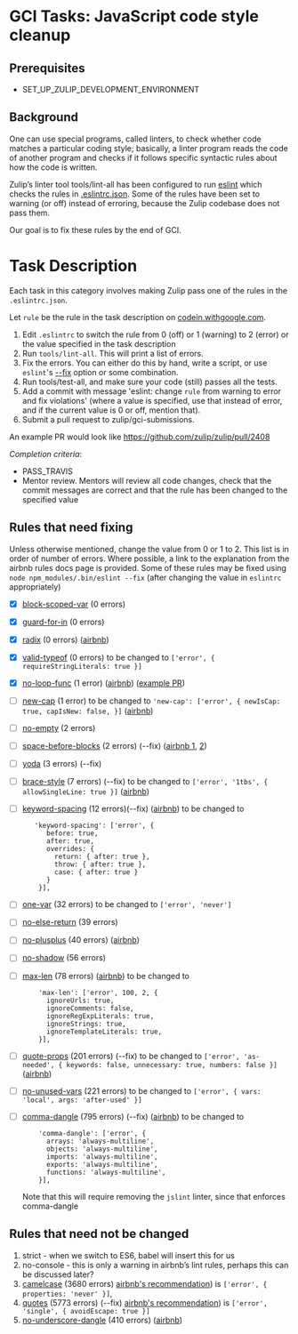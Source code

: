 # GCI Tasks: JavaScript code style cleanup

## Prerequisites
* SET_UP_ZULIP_DEVELOPMENT_ENVIRONMENT

## Background
One can use special programs, called linters, to check whether code matches a
particular coding style; basically, a linter program reads the code of another
program and checks if it follows specific syntactic rules about how the code
is written.

Zulip’s linter tool tools/lint-all has been configured to run [eslint][eslint]
which checks the rules in [.eslintrc.json][eslintrc]. Some of the rules have
been set to warning (or off) instead of erroring, because the Zulip codebase
does not pass them.

Our goal is to fix these rules by the end of GCI.

[eslint]: http://eslint.org/
[eslintrc]: http://eslint.org/docs/user-guide/configuring#configuration-file-formats

# Task Description
Each task in this category involves making Zulip pass one of the rules in the
`.eslintrc.json`. 

Let `rule` be the rule in the task description on [codein.withgoogle.com](codein.withgoogle.com).

1. Edit `.eslintrc` to switch the rule from 0 (off) or 1 (warning) to 2 (error)
   or the value specified in the task description
2. Run `tools/lint-all`. This will print a list of errors.
3. Fix the errors. You can either do this by hand, write a script, or use `eslint`'s
   [--fix](http://eslint.org/docs/user-guide/command-line-interface#fix) option
   or some combination.
4. Run tools/test-all, and make sure your code (still) passes all the tests.
5. Add a commit with message 'eslint: change `rule` from warning to error and 
   fix violations' (where a value is specified, use that instead of error, and
   if the current value is 0 or off, mention that).
6. Submit a pull request to zulip/gci-submissions.

An example PR would look like https://github.com/zulip/zulip/pull/2408 

_Completion criteria_:

* PASS_TRAVIS
* Mentor review. Mentors will review all code changes, check that the commit
  messages are correct and that the rule has been changed to the specified value

## Rules that need fixing
Unless otherwise mentioned, change the value from 0 or 1 to 2.
This list is in order of number of errors.
Where possible, a link to the explanation from the airbnb rules docs page is provided.
Some of these rules may be fixed using `node npm_modules/.bin/eslint --fix`
(after changing the value in `eslintrc` appropriately)

- [x] [block-scoped-var](http://eslint.org/docs/rules/block-scoped-var) (0 errors)
- [x] [guard-for-in](http://eslint.org/docs/rules/guard-for-in) (0 errors)
- [x] [radix](http://eslint.org/docs/rules/radix) (0 errors) 
      ([airbnb](http://eslint.org/docs/rules/guard-for-in))
- [x] [valid-typeof](http://eslint.org/docs/rules/valid-typeof) (0 errors)
      to be changed to `['error', { requireStringLiterals: true }]` 
- [x] [no-loop-func](http://eslint.org/docs/rules/no-loop-func) (1 error) 
      ([airbnb](http://eslint.org/docs/rules/valid-typeof)) 
      ([example PR](https://github.com/zulip/zulip/pull/2408))
- [ ] [new-cap](http://eslint.org/docs/rules/new-cap) (1 error) to be changed
      to `'new-cap': ['error', { newIsCap: true, capIsNew: false, }]`
      ([airbnb](https://github.com/airbnb/javascript#naming--PascalCase))
- [ ] [no-empty](http://eslint.org/docs/rules/no-empty) (2 errors)
- [ ] [space-before-blocks](http://eslint.org/docs/rules/space-before-blocks) (2 errors) (--fix) 
      ([airbnb 1](https://github.com/airbnb/javascript#whitespace--before-blocks), 
      [2](https://github.com/airbnb/javascript#functions--signature-spacing))
- [ ] [yoda](http://eslint.org/docs/rules/yoda) (3 errors) (--fix)
- [ ] [brace-style](http://eslint.org/docs/rules/brace-style) (7 errors) (--fix)
      to be changed to `['error', '1tbs', { allowSingleLine: true }]`
      ([airbnb](https://github.com/airbnb/javascript#blocks--cuddled-elses))
- [ ] [keyword-spacing](http://eslint.org/docs/rules/keyword-spacing) (12 errors)(--fix)
      ([airbnb](https://github.com/airbnb/javascript#whitespace--around-keywords)) to be changed to 

    ```
       'keyword-spacing': ['error', {
          before: true,
          after: true,
          overrides: {
            return: { after: true },
            throw: { after: true },
            case: { after: true }
          }
        }],
    ```

- [ ] [one-var](http://eslint.org/docs/rules/one-var) (32 errors) to be changed to `['error', 'never']` 
- [ ] [no-else-return](http://eslint.org/docs/rules/no-else-return) (39 errors)
- [ ] [no-plusplus](http://eslint.org/docs/rules/no-plusplus) (40 errors)
      ([airbnb](https://github.com/airbnb/javascript#variables--unary-increment-decrement))
- [ ] [no-shadow](http://eslint.org/docs/rules/no-shadow) (56 errors)
- [ ] [max-len](http://eslint.org/docs/rules/max-len) (78 errors)
      ([airbnb](https://github.com/airbnb/javascript#whitespace--max-len)) to be changed to 

    ```
        'max-len': ['error', 100, 2, {
          ignoreUrls: true,
          ignoreComments: false,
          ignoreRegExpLiterals: true,
          ignoreStrings: true,
          ignoreTemplateLiterals: true,
        }],
    ```

- [ ] [quote-props](http://eslint.org/docs/rules/quote-props) (201 errors) (--fix) to be changed
      to `['error', 'as-needed', { keywords: false, unnecessary: true, numbers: false }]`
      ([airbnb](https://github.com/airbnb/javascript#objects--quoted-props))
- [ ] [no-unused-vars](http://eslint.org/docs/rules/no-unused-vars) (221 errors) to be changed
      to `['error', { vars: 'local', args: 'after-used' }]` 
- [ ] [comma-dangle](http://eslint.org/docs/rules/comma-dangle) (795 errors) (--fix)
      ([airbnb](https://github.com/airbnb/javascript#commas--dangling)) to be changed to 

    ```
        'comma-dangle': ['error', {
          arrays: 'always-multiline',
          objects: 'always-multiline',
          imports: 'always-multiline',
          exports: 'always-multiline',
          functions: 'always-multiline',
        }],
    ```
    Note that this will require removing the `jslint` linter, since that enforces comma-dangle


## Rules that need not be changed
1. strict - when we switch to ES6, babel will insert this for us
2. no-console - this is only a warning in airbnb’s lint rules, perhaps this can be discussed later?
3. [camelcase](http://eslint.org/docs/rules/camelcase) (3680 errors)
   [airbnb's recommendation](https://github.com/airbnb/javascript#naming--camelCase))
   is `['error', { properties: 'never' }]`, 
4. [quotes](http://eslint.org/docs/rules/quotes) (5773 errors) (--fix)
   [airbnb's recommendation](https://github.com/airbnb/javascript#strings--quotes))
   is `['error', 'single', { avoidEscape: true }]`
5. [no-underscore-dangle](http://eslint.org/docs/rules/no-underscore-dangle) (410 errors)
      ([airbnb](https://github.com/airbnb/javascript#naming--leading-underscore))
